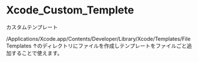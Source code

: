 # Xcode_Custom_Templete
カスタムテンプレート

/Applications/Xcode.app/Contents/Developer/Library/Xcode/Templates/File Templates
↑のディレクトリにファイルを作成しテンプレートをファイルごと追加することで使えます。
